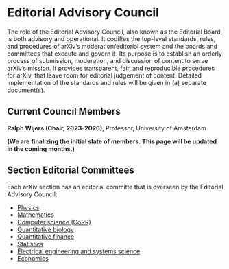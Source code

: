 # Editorial Advisory Council

The role of the Editorial Advisory Council, also known as the Editorial Board, is both
advisory and operational. It codifies the top-level standards, rules, and procedures of
arXiv’s moderation/editorial system and the boards and committees that execute and
govern it. Its purpose is to establish an orderly process of submission, moderation, and
discussion of content to serve arXiv’s mission. It provides transparent, fair, and
reproducible procedures for arXiv, that leave room for editorial judgement of content.
Detailed implementation of the standards and rules will be given in (a) separate
document(s).



## Current Council Members

**Ralph Wijers (Chair, 2023-2026)**, Professor, University of Amsterdam

**(We are finalizing the initial slate of members. This page will be updated in the coming months.)**


## Section Editorial Committees

Each arXiv section has an editorial committe that is overseen by the  Editorial Advisory Council:


- [Physics](../help/physics/index.md#AdvisoryCommittee)
- [Mathematics](../help/math/index.md#AdvisoryCommittee)
- [Computer science (CoRR)](../help/cs/index.md)
- [Quantitative biology](../help/q-bio/index.md#AdvisoryCommittee)
- [Quantitative finance](../help/q-fin/index.md#AdvisoryCommittee)
- [Statistics](../help/statistics/index.md#AdvisoryCommittee)
- [Electrical engineering and systems science](../help/eess/index.md#AdvisoryCommittee)
- [Economics](../help/econ/index.md#AdvisoryCommittee)
